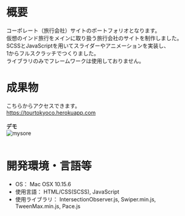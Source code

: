 # 概要
コーポレート（旅行会社）サイトのポートフォリオとなります。<br>
仮想のインド旅行をメインに取り扱う旅行会社のサイトを制作しました。<br>
SCSSとJavaScriptを用いてスライダーやアニメーションを実装し、<br>
1からフルスクラッチでつくりました。<br>
ライブラリのみでフレームワークは使用しておりません。<br>

# 成果物
こちらからアクセスできます。<br>
https://tourtokyoco.herokuapp.com<br>
<br>
<strong>デモ</strong><br>
![mysore](https://user-images.githubusercontent.com/70677663/93037484-7e634000-f67d-11ea-8866-e48c041aaa0d.gif)<br>
<br>

# 開発環境・言語等
<ul>
<li>OS： Mac OSX 10.15.6
<li>使用言語： HTML/CSS(SCSS), JavaScript
<li>使用ライブラリ： IntersectionObserver.js, Swiper.min.js, TweenMax.min.js, Pace.js
</ul>
